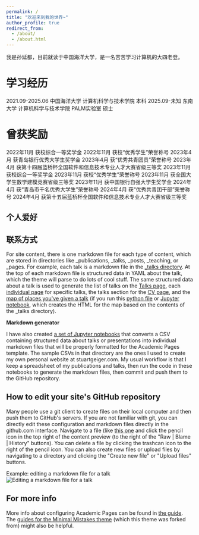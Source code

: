 ```yaml
---
permalink: /
title: "欢迎来到我的世界~"
author_profile: true
redirect_from: 
  - /about/
  - /about.html
---
```


我是孙延都，目前就读于中国海洋大学，是一名苦苦学习计算机的大四老登。

学习经历
======
2021.09-2025.06 中国海洋大学 计算机科学与技术学院 本科
2025.09-未知 东南大学 计算机科学与技术学院 PALM实验室 硕士

曾获奖励
======
2022年11月 获校综合一等奖学金
2022年11月 获校“优秀学生”荣誉称号
2023年4月 获青岛银行优秀大学生奖学金
2023年4月 获“优秀共青团员”荣誉称号
2023年4月 获第十四届蓝桥杯全国软件和信息技术专业人才大赛省级三等奖
2023年11月 获校综合一等奖学金
2023年11月 获校“优秀学生”荣誉称号
2023年11月 获全国大学生数学建模竞赛省级三等奖
2023年11月 获中国银行自强大学生奖学金
2024年4月 获“青岛市千名优秀大学生”荣誉称号
2024年4月 获“优秀共青团干部”荣誉称号
2024年4月 获第十五届蓝桥杯全国软件和信息技术专业人才大赛省级三等奖

个人爱好
------


联系方式
------
For site content, there is one markdown file for each type of content, which are stored in directories like _publications, _talks, _posts, _teaching, or _pages. For example, each talk is a markdown file in the [_talks directory](https://github.com/academicpages/academicpages.github.io/tree/master/_talks). At the top of each markdown file is structured data in YAML about the talk, which the theme will parse to do lots of cool stuff. The same structured data about a talk is used to generate the list of talks on the [Talks page](https://academicpages.github.io/talks), each [individual page](https://academicpages.github.io/talks/2012-03-01-talk-1) for specific talks, the talks section for the [CV page](https://academicpages.github.io/cv), and the [map of places you've given a talk](https://academicpages.github.io/talkmap.html) (if you run this [python file](https://github.com/academicpages/academicpages.github.io/blob/master/talkmap.py) or [Jupyter notebook](https://github.com/academicpages/academicpages.github.io/blob/master/talkmap.ipynb), which creates the HTML for the map based on the contents of the _talks directory).

**Markdown generator**

I have also created [a set of Jupyter notebooks](https://github.com/academicpages/academicpages.github.io/tree/master/markdown_generator
) that converts a CSV containing structured data about talks or presentations into individual markdown files that will be properly formatted for the Academic Pages template. The sample CSVs in that directory are the ones I used to create my own personal website at stuartgeiger.com. My usual workflow is that I keep a spreadsheet of my publications and talks, then run the code in these notebooks to generate the markdown files, then commit and push them to the GitHub repository.

How to edit your site's GitHub repository
------
Many people use a git client to create files on their local computer and then push them to GitHub's servers. If you are not familiar with git, you can directly edit these configuration and markdown files directly in the github.com interface. Navigate to a file (like [this one](https://github.com/academicpages/academicpages.github.io/blob/master/_talks/2012-03-01-talk-1.md) and click the pencil icon in the top right of the content preview (to the right of the "Raw | Blame | History" buttons). You can delete a file by clicking the trashcan icon to the right of the pencil icon. You can also create new files or upload files by navigating to a directory and clicking the "Create new file" or "Upload files" buttons. 

Example: editing a markdown file for a talk
![Editing a markdown file for a talk](/images/editing-talk.png)

For more info
------
More info about configuring Academic Pages can be found in [the guide](https://academicpages.github.io/markdown/). The [guides for the Minimal Mistakes theme](https://mmistakes.github.io/minimal-mistakes/docs/configuration/) (which this theme was forked from) might also be helpful.
